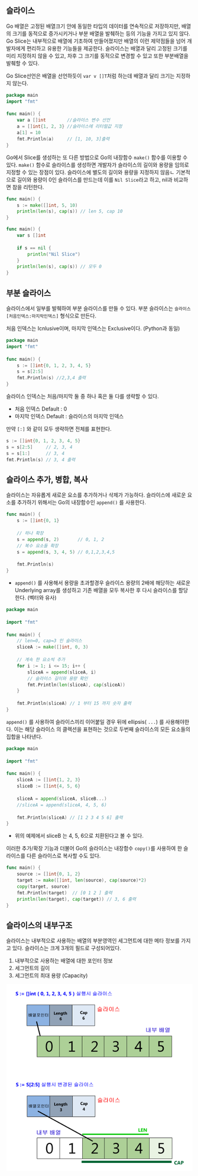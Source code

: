 ## 슬라이스

Go 배열은 고정된 배열크기 안에 동일한 타입의 데이터를 연속적으로 저장하지만, 배열의 크기를 동적으로 증가시키거나 부분 배열을 발췌하는 등의 기능을 가지고 있지 않다. Go Slice는 내부적으로 배열에 기초하여 만들어졌지만 배열의 이런 제약점들을 넘어 개발자에게 편리하고 유용한 기능들을 제공한다. 슬라이스는 배열과 달리 고정된 크기를 미리 지정하지 않을 수 있고, 차후 그 크기를 동적으로 변경할 수 있고 또한 부분배열을 발췌할 수 있다.

Go Slice선언은 배열을 선언하듯이 `var v []T`처럼 하는데 배열과 달리 크기는 지정하지 않는다.

```go
package main
import "fmt"
 
func main() {
    var a []int        //슬라이스 변수 선언
    a = []int{1, 2, 3} //슬라이스에 리터럴값 지정
    a[1] = 10
    fmt.Println(a)     // [1, 10, 3]출력
}
```

Go에서 Slice를 생성하는 또 다른 방법으로 Go의 내장함수 `make()` 함수를 이용할 수 있다. `make()` 함수로 슬라이스를 생성하면 개발자가 슬라이스의 길이와 용량을 임의로 지정할 수 있는 장점이 있다. 슬라이스에 별도의 길이와 용량을 지정하지 않음ㄴ 기본적으로 길이와 용량이 0인 슬라이스를 만드는데 이를 `Nil Slice`라고 하고, nil과 비교하면 참을 리턴한다.

```go
func main() {
    s := make([]int, 5, 10)
    println(len(s), cap(s)) // len 5, cap 10
}
```

```go
func main() {
    var s []int
 
    if s == nil {
        println("Nil Slice")
    }
    println(len(s), cap(s)) // 모두 0
}
```



## 부분 슬라이스

슬라이스에서 일부를 발췌하여 부분 슬라이스를 만들 수 있다. 부분 슬라이스는 `슬라이스[처음인덱스:마지막인덱스]` 형식으로 만든다.

처음 인덱스는 Icnlusive이며, 마지막 인덱스는 Exclusive이다. (Python과 동일)

```go
package main
import "fmt"
 
func main() {
    s := []int{0, 1, 2, 3, 4, 5}
    s = s[2:5]  
    fmt.Println(s) //2,3,4 출력
}
```

슬라이스 인덱스는 처음/마지막 둘 중 하나 혹은 둘 다를 생략할 수 있다.

- 처음 인덱스 Default : 0
- 마지막 인덱스  Default : 슬라이스의 마지막 인덱스

만약 `[:]` 와 같이 모두 생략하면 전체를 표현한다.

```go
s := []int{0, 1, 2, 3, 4, 5}
s = s[2:5]     // 2, 3, 4
s = s[1:]      // 3, 4
fmt.Println(s) // 3, 4 출력
```



## 슬라이스 추가, 병합, 복사

슬라이스는 자유롭게 새로운 요소를 추가하거나 삭제가 가능하다. 슬라이스에 새로운 요소를 추가하기 위해서는 Go의 내장함수인 `append()` 를 사용한다.

```go
func main() {
    s := []int{0, 1}
 
    // 하나 확장
    s = append(s, 2)       // 0, 1, 2
    // 복수 요소들 확장
    s = append(s, 3, 4, 5) // 0,1,2,3,4,5
 
    fmt.Println(s)
}
```

- `append()` 를 사용해서 용량을 초과할경우 슬라이스 용량의 2배에 해당하는 새로운 Underlying array를 생성하고 기존 배열을 모두 복사한 후 다시 슬라이스를 할당한다. (벡터와 유사)

```go
package main
 
import "fmt"
 
func main() {
    // len=0, cap=3 인 슬라이스
    sliceA := make([]int, 0, 3)
 
    // 계속 한 요소씩 추가
    for i := 1; i <= 15; i++ {
        sliceA = append(sliceA, i)
        // 슬라이스 길이와 용량 확인
        fmt.Println(len(sliceA), cap(sliceA))
    }
 
    fmt.Println(sliceA) // 1 부터 15 까지 숫자 출력 
}
```



`append()` 를 사용하여 슬라이스끼리 이어붙일 경우 뒤에 ellipsis( `...`) 를 사용해야한다. 이는 해당 슬라이스 의 클렉션을 표현하는 것으로 두번째 슬라이스의 모든 요소들의 집합을 나타낸다.

```go
package main
 
import "fmt"
 
func main() {
    sliceA := []int{1, 2, 3}
    sliceB := []int{4, 5, 6}
 
    sliceA = append(sliceA, sliceB...)
    //sliceA = append(sliceA, 4, 5, 6)
 
    fmt.Println(sliceA) // [1 2 3 4 5 6] 출력
}
```

- 위의 예제에서 sliceB 는  4, 5, 6으로 치환된다고 볼 수 있다.

이러한 추가/확장 기능과 더불어 Go의 슬라이스는 내장함수 `copy()`를 사용하여 한 슬라이스를 다른 슬라이스로 복사할 수도 있다.

```go
func main() {
    source := []int{0, 1, 2}
    target := make([]int, len(source), cap(source)*2)
    copy(target, source)
    fmt.Println(target)  // [0 1 2 ] 출력
    println(len(target), cap(target)) // 3, 6 출력
}
```



## 슬라이스의 내부구조

슬라이스는 내부적으로 사용하는 배열의 부분영역인 세그먼트에 대한 메타 정보를 가지고 있다. 슬라이스는 크게 3개의 필드로 구성되어있다.

1. 내부적으로 사용하는 배열에 대한 포인터 정보
2. 세그먼트의 길이
3. 세그먼트의 최대 용량 (Capacity)

![슬라이스 내부구구조](./image/11_1.png)

